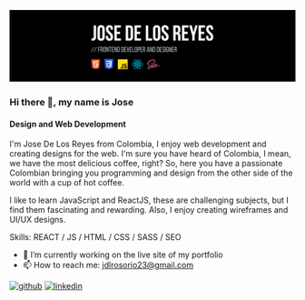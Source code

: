 ![Design and Web Development](https://github.com/JoseDLR24/JoseDLR24/blob/main/banner.png)

### Hi there 👋, my name is Jose
#### Design and Web Development

I'm Jose De Los Reyes from Colombia, I enjoy web development and creating designs for the web. I'm sure you have heard of Colombia, I mean, we have the most delicious coffee, right?
So, here you have a passionate Colombian bringing you programming and design from the other side of the world with a cup of hot coffee.

 I like to learn JavaScript and ReactJS, these are challenging subjects, but I find them fascinating and rewarding. Also, I enjoy creating wireframes and UI/UX designs.


Skills: REACT / JS / HTML / CSS / SASS / SEO

- 🔭 I’m currently working on the live site of my portfolio 
- 📫 How to reach me: jdlrosorio23@gmail.com 


[<img src='https://cdn.jsdelivr.net/npm/simple-icons@3.0.1/icons/github.svg' alt='github' height='40'>](https://github.com/JoseDLR24)  [<img src='https://cdn.jsdelivr.net/npm/simple-icons@3.0.1/icons/linkedin.svg' alt='linkedin' height='40'>](https://www.linkedin.com/in/www.linkedin.com/in/josedvosorio/)  


